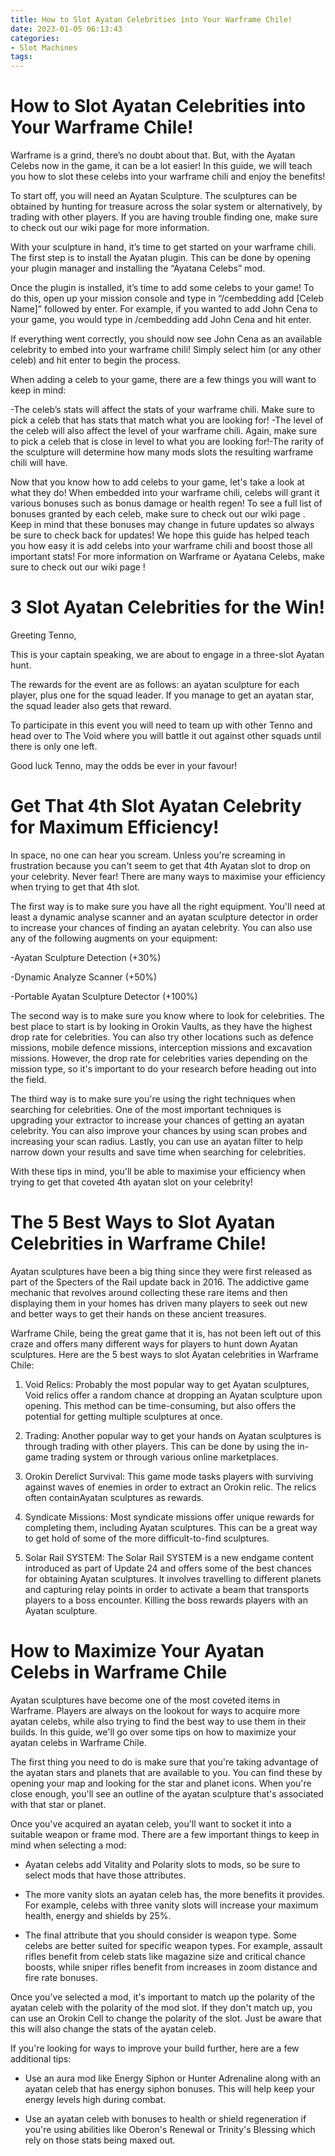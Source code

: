 ```yaml
---
title: How to Slot Ayatan Celebrities into Your Warframe Chile!
date: 2023-01-05 06:13:43
categories:
- Slot Machines
tags:
---
```



#  How to Slot Ayatan Celebrities into Your Warframe Chile!

Warframe is a grind, there’s no doubt about that. But, with the Ayatan Celebs now in the game, it can be a lot easier! In this guide, we will teach you how to slot these celebs into your warframe chili and enjoy the benefits!

To start off, you will need an Ayatan Sculpture. The sculptures can be obtained by hunting for treasure across the solar system or alternatively, by trading with other players. If you are having trouble finding one, make sure to check out our wiki page for more information.

With your sculpture in hand, it’s time to get started on your warframe chili. The first step is to install the Ayatan plugin. This can be done by opening your plugin manager and installing the “Ayatana Celebs” mod.

Once the plugin is installed, it’s time to add some celebs to your game! To do this, open up your mission console and type in “/cembedding add [Celeb Name]” followed by enter. For example, if you wanted to add John Cena to your game, you would type in /cembedding add John Cena and hit enter.

If everything went correctly, you should now see John Cena as an available celebrity to embed into your warframe chili! Simply select him (or any other celeb) and hit enter to begin the process.

When adding a celeb to your game, there are a few things you will want to keep in mind:

-The celeb’s stats will affect the stats of your warframe chili. Make sure to pick a celeb that has stats that match what you are looking for!
-The level of the celeb will also affect the level of your warframe chili. Again, make sure to pick a celeb that is close in level to what you are looking for!-The rarity of the sculpture will determine how many mods slots the resulting warframe chili will have.





Now that you know how to add celebs to your game, let's take a look at what they do! When embedded into your warframe chili, celebs will grant it various bonuses such as bonus damage or health regen! To see a full list of bonuses granted by each celeb, make sure to check out our wiki page . Keep in mind that these bonuses may change in future updates so always be sure to check back for updates!
We hope this guide has helped teach you how easy it is add celebs into your warframe chili and boost those all important stats! For more information on Warframe or Ayatana Celebs, make sure to check out our wiki page !

#  3 Slot Ayatan Celebrities for the Win!

Greeting Tenno,

This is your captain speaking, we are about to engage in a three-slot Ayatan hunt.

The rewards for the event are as follows: an ayatan sculpture for each player, plus one for the squad leader. If you manage to get an ayatan star, the squad leader also gets that reward.

To participate in this event you will need to team up with other Tenno and head over to The Void where you will battle it out against other squads until there is only one left.

Good luck Tenno, may the odds be ever in your favour!

#  Get That 4th Slot Ayatan Celebrity for Maximum Efficiency!

In space, no one can hear you scream. Unless you're screaming in frustration because you can't seem to get that 4th Ayatan slot to drop on your celebrity. Never fear! There are many ways to maximise your efficiency when trying to get that 4th slot.

The first way is to make sure you have all the right equipment. You'll need at least a dynamic analyse scanner and an ayatan sculpture detector in order to increase your chances of finding an ayatan celebrity. You can also use any of the following augments on your equipment:

-Ayatan Sculpture Detection (+30%)

-Dynamic Analyze Scanner (+50%)

-Portable Ayatan Sculpture Detector (+100%)

The second way is to make sure you know where to look for celebrities. The best place to start is by looking in Orokin Vaults, as they have the highest drop rate for celebrities. You can also try other locations such as defence missions, mobile defence missions, interception missions and excavation missions. However, the drop rate for celebrities varies depending on the mission type, so it's important to do your research before heading out into the field.

The third way is to make sure you're using the right techniques when searching for celebrities. One of the most important techniques is upgrading your extractor to increase your chances of getting an ayatan celebrity. You can also improve your chances by using scan probes and increasing your scan radius. Lastly, you can use an ayatan filter to help narrow down your results and save time when searching for celebrities.


With these tips in mind, you'll be able to maximise your efficiency when trying to get that coveted 4th ayatan slot on your celebrity!

#  The 5 Best Ways to Slot Ayatan Celebrities in Warframe Chile!

Ayatan sculptures have been a big thing since they were first released as part of the Specters of the Rail update back in 2016. The addictive game mechanic that revolves around collecting these rare items and then displaying them in your homes has driven many players to seek out new and better ways to get their hands on these ancient treasures. 

Warframe Chile, being the great game that it is, has not been left out of this craze and offers many different ways for players to hunt down Ayatan sculptures. Here are the 5 best ways to slot Ayatan celebrities in Warframe Chile:

1) Void Relics: Probably the most popular way to get Ayatan sculptures, Void relics offer a random chance at dropping an Ayatan sculpture upon opening. This method can be time-consuming, but also offers the potential for getting multiple sculptures at once.

2) Trading: Another popular way to get your hands on Ayatan sculptures is through trading with other players. This can be done by using the in-game trading system or through various online marketplaces.

3) Orokin Derelict Survival: This game mode tasks players with surviving against waves of enemies in order to extract an Orokin relic. The relics often containAyatan sculptures as rewards.

4) Syndicate Missions: Most syndicate missions offer unique rewards for completing them, including Ayatan sculptures. This can be a great way to get hold of some of the more difficult-to-find sculptures.

5) Solar Rail SYSTEM: The Solar Rail SYSTEM is a new endgame content introduced as part of Update 24 and offers some of the best chances for obtaining Ayatan sculptures. It involves travelling to different planets and capturing relay points in order to activate a beam that transports players to a boss encounter. Killing the boss rewards players with an Ayatan sculpture.

#  How to Maximize Your Ayatan Celebs in Warframe Chile

Ayatan sculptures have become one of the most coveted items in Warframe. Players are always on the lookout for ways to acquire more ayatan celebs, while also trying to find the best way to use them in their builds. In this guide, we'll go over some tips on how to maximize your ayatan celebs in Warframe Chile.

The first thing you need to do is make sure that you're taking advantage of the ayatan stars and planets that are available to you. You can find these by opening your map and looking for the star and planet icons. When you're close enough, you'll see an outline of the ayatan sculpture that's associated with that star or planet.

Once you've acquired an ayatan celeb, you'll want to socket it into a suitable weapon or frame mod. There are a few important things to keep in mind when selecting a mod:

- Ayatan celebs add Vitality and Polarity slots to mods, so be sure to select mods that have those attributes.

- The more vanity slots an ayatan celeb has, the more benefits it provides. For example, celebs with three vanity slots will increase your maximum health, energy and shields by 25%.

- The final attribute that you should consider is weapon type. Some celebs are better suited for specific weapon types. For example, assault rifles benefit from celeb stats like magazine size and critical chance boosts, while sniper rifles benefit from increases in zoom distance and fire rate bonuses.

Once you've selected a mod, it's important to match up the polarity of the ayatan celeb with the polarity of the mod slot. If they don't match up, you can use an Orokin Cell to change the polarity of the slot. Just be aware that this will also change the stats of the ayatan celeb.

If you're looking for ways to improve your build further, here are a few additional tips:

- Use an aura mod like Energy Siphon or Hunter Adrenaline along with an ayatan celeb that has energy siphon bonuses. This will help keep your energy levels high during combat.

- Use an ayatan celeb with bonuses to health or shield regeneration if you're using abilities like Oberon's Renewal or Trinity's Blessing which rely on those stats being maxed out.